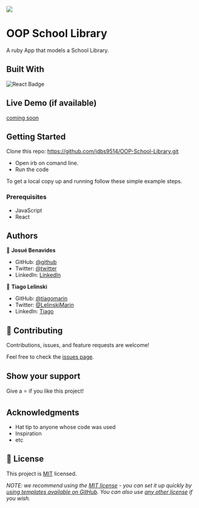 ![](https://img.shields.io/badge/Microverse-blueviolet)

# OOP School Library

A ruby App that models a School Library.


## Built With

<img alt="React Badge" src="https://img.shields.io/badge/Ruby-CC342D?style=for-the-badge&logo=ruby&logoColor=white"><br>

## Live Demo (if available)

[coming soon](https://livedemo.com)


## Getting Started

Clone this repo: https://github.com/jdbs9514/OOP-School-Library.git

- Open irb on comand line.
- Run the code 


To get a local copy up and running follow these simple example steps.

### Prerequisites

- JavaScript
- React
## Authors

👤 **Josué Benavides**

- GitHub: [@github](https://github.com/jdbs9514)
- Twitter: [@twitter](https://twitter.com/JODA1015)
- LinkedIn: [LinkedIn](https://linkedin.com/in/macoin)

👤 **Tiago Lelinski**

- GitHub: [@tiagomarin](https://github.com/tiagomarin)
- Twitter: [@LelinskiMarin](https://twitter.com/LelinskiMarin)
- LinkedIn: [Tiago](https://www.linkedin.com/in/tiago-lelinski-marin/)

## 🤝 Contributing

Contributions, issues, and feature requests are welcome!

Feel free to check the [issues page](../../issues/).

## Show your support

Give a ⭐️ if you like this project!

## Acknowledgments

- Hat tip to anyone whose code was used
- Inspiration
- etc

## 📝 License

This project is [MIT](./LICENSE) licensed.

_NOTE: we recommend using the [MIT license](https://choosealicense.com/licenses/mit/) - you can set it up quickly by [using templates available on GitHub](https://docs.github.com/en/communities/setting-up-your-project-for-healthy-contributions/adding-a-license-to-a-repository). You can also use [any other license](https://choosealicense.com/licenses/) if you wish._
